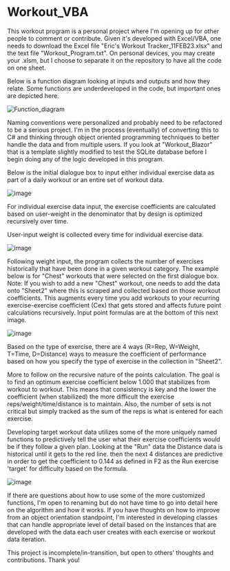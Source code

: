 # Workout_VBA

This workout program is a personal project where I'm opening up for other people to comment or contribute. Given it's developed with Excel/VBA, one needs to download the Excel file "Eric's Workout Tracker_11FEB23.xlsx" and the text file "Workout_Program.txt". On personal devices, you may create your .xlsm, but I choose to separate it on the repository to have all the code on one sheet. 

Below is a function diagram looking at inputs and outputs and how they relate. Some functions are underdeveloped in the code, but important ones are depicted here.

![Function_diagram](https://github.com/jericdw/Workout_VBA/assets/65636464/9d0a1400-bd6f-46af-b386-9ae104882f90)

Naming conventions were personalized and probably need to be refactored to be a serious project. I'm in the process (eventually) of converting this to C# and thinking through object oriented programming techniques to better handle the data and from multiple users. If you look at "Workout_Blazor" that is a template slightly modified to test the SQLite database before I begin doing any of the logic developed in this program. 

Below is the initial dialogue box to input either individual exercise data as part of a daily workout or an entire set of workout data. 

![image](https://github.com/jericdw/Workout_VBA/assets/65636464/a424a65e-9c6f-45d8-b457-c63abf729639)

For individual exercise data input, the exercise coefficients are calculated based on user-weight in the denominator that by design is optimized recursively over time. 

User-input weight is collected every time for individual exercise data.

![image](https://github.com/jericdw/Workout_VBA/assets/65636464/22efe0d4-9608-4c5a-af1b-090b84a35f23)

Following weight input, the program collects the number of exercises historically that have been done in a given workout category. The example below is for "Chest" workouts that were selected on the first dialogue box. Note: If you wish to add a new "Chest" workout, one needs to add the data onto "Sheet2" where this is scraped and collected based on those workout coefficients. This augments every time you add workouts to your recurring exercise-exercise coefficient (Cex) that gets stored and affects future point calculations recursively. Input point formulas are at the bottom of this next image. 

![image](https://github.com/jericdw/Workout_VBA/assets/65636464/c8d04138-a26e-4ee7-a510-fe5c59bdfc1d)

Based on the type of exercise, there are 4 ways (R=Rep, W=Weight, T=Time, D=Distance) ways to measure the coefficient of performance based on how you specify the type of exercise in the collection in "Sheet2". 

More to follow on the recursive nature of the points calculation. The goal is to find an optimum exercise coefficient below 1.000 that stabilizes from workout to workout. This means that consistency is key and the lower the coefficient (when stabilized) the more difficult the exercise reps/weight/time/distance is to maintain. Also, the number of sets is not critical but simply tracked as the sum of the reps is what is entered for each exercise. 

Developing target workout data utilizes some of the more uniquely named functions to predictively tell the user what their exercise coefficients would be if they follow a given plan. Looking at the "Run" data the Distance data is historical until it gets to the red line. then the next 4 distances are predictive in order to get the coefficient to 0.144 as defined in F2 as the Run exercise 'target' for difficulty based on the formula. 

![image](https://github.com/jericdw/Workout_VBA/assets/65636464/f5850313-f655-4d73-b1d3-28162fc9d7d8)

If there are questions about how to use some of the more customized functions, I'm open to renaming but do not have time to go into detail here on the algorithm and how it works. If you have thoughts on how to improve from an object orientation standpoint, I'm interested in developing classes that can handle appropriate level of detail based on the instances that are developed with the data each user creates with each exercise or workout data iteration. 

This project is incomplete/in-transition, but open to others' thoughts and contributions. Thank you!
